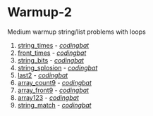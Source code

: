# Warmup-2

Medium warmup string/list problems with loops

1. [string_times](https://github.com/liampuk/code-practice/blob/master/codingbat/python/warmup-2/string_times.md) - _[codingbat](https://codingbat.com/prob/p193507)_
2. [front_times](https://github.com/liampuk/code-practice/blob/master/codingbat/python/warmup-2/front_times.md) - _[codingbat](https://codingbat.com/prob/p165097)_
3. [string_bits](https://github.com/liampuk/code-practice/blob/master/codingbat/python/warmup-2/string_bits.md) - _[codingbat](https://codingbat.com/prob/p113152)_
4. [string_splosion](https://github.com/liampuk/code-practice/blob/master/codingbat/python/warmup-2/string_splosion.md) - _[codingbat](https://codingbat.com/prob/p118366)_
5. [last2](https://github.com/liampuk/code-practice/blob/master/codingbat/python/warmup-2/last2.md) - _[codingbat](https://codingbat.com/prob/p145834)_
6. [array_count9](https://github.com/liampuk/code-practice/blob/master/codingbat/python/warmup-2/array_count9.md) - _[codingbat](https://codingbat.com/prob/p166170)_
7. [array_front9](https://github.com/liampuk/code-practice/blob/master/codingbat/python/warmup-2/array_front9.md) - _[codingbat](https://codingbat.com/prob/p110166)_
8. [array123](https://github.com/liampuk/code-practice/blob/master/codingbat/python/warmup-2/array123.md) - _[codingbat](https://codingbat.com/prob/p193604)_
9. [string_match](https://github.com/liampuk/code-practice/blob/master/codingbat/python/warmup-2/string_match.md) - _[codingbat](https://codingbat.com/prob/p182414)_